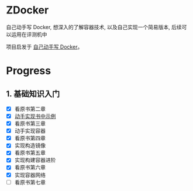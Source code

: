 # ZDocker
自己动手写 Docker, 想深入的了解容器技术, 以及自己实现一个简易版本, 后续可以运用在评测机中

项目启发于 [自己动手写 Docker](https://github.com/xianlubird/mydocker)。

# Progress
## 1. 基础知识入门
- [x] 看原书第二章
- [x] [动手实现书中示例](./learning/chapter2)
- [x] 看原书第三章
- [x] 动手实现容器
- [x] 看原书第四章
- [x] 实现构造镜像
- [x] 看原书第五章
- [x] 实现构建容器进阶
- [x] 看原书第六章
- [x] 实现容器网络
- [ ] 看原书第七章